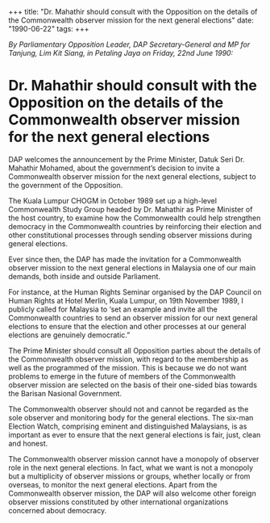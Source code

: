 +++ 
title: "Dr. Mahathir should consult with the Opposition on the details of the Commonwealth observer mission for the next general elections"
date: "1990-06-22"
tags:
+++

_By Parliamentary Opposition Leader, DAP Secretary-General and MP for Tanjung, Lim Kit Siang, in Petaling Jaya on Friday, 22nd June 1990:_

# Dr. Mahathir should consult with the Opposition on the details of the Commonwealth observer mission for the next general elections

DAP welcomes the announcement by the Prime Minister, Datuk Seri Dr. Mahathir Mohamed, about the government’s decision to invite a Commonwealth observer mission for the next general elections, subject to the government of the Opposition.</u>

The Kuala Lumpur CHOGM in October 1989 set up a high-level Commonwealth Study Group headed by Dr. Mahathir as Prime Minister of the host country, to examine how the Commonwealth could help strengthen democracy in the Commonwealth countries by reinforcing their election and other constitutional processes through sending observer missions during general elections.

Ever since then, the DAP has made the invitation for a Commonwealth observer mission to the next general elections in Malaysia one of our main demands, both inside and outside Parliament.

For instance, at the Human Rights Seminar organised by the DAP Council on Human Rights at Hotel Merlin, Kuala Lumpur, on 19th November 1989, I publicly called for Malaysia to ‘set an example and invite all the Commonwealth countries to send an observer mission for our next general elections to ensure that the election and other processes at our general elections are genuinely democratic.”

The Prime Minister should consult all Opposition parties about the details of the Commonwealth observer mission, with regard to the membership as well as the programmed of the mission. This is because we do not want problems to emerge in the future of members of the Commonwealth observer mission are selected on the basis of their one-sided bias towards the Barisan Nasional Government.

The Commonwealth observer should not and cannot be regarded as the sole observer and monitoring body for the general elections. The six-man Election Watch, comprising eminent and distinguished Malaysians, is as important as ever to ensure that the next general elections is fair, just, clean and honest.

The Commonwealth observer mission cannot have a monopoly of observer role in the next general elections. In fact, what we want is not a monopoly but a multiplicity of observer missions or groups, whether locally or from overseas, to monitor the next general elections. Apart from the Commonwealth observer mission, the DAP will also welcome other foreign observer missions constituted by other international organizations concerned about democracy.
 

